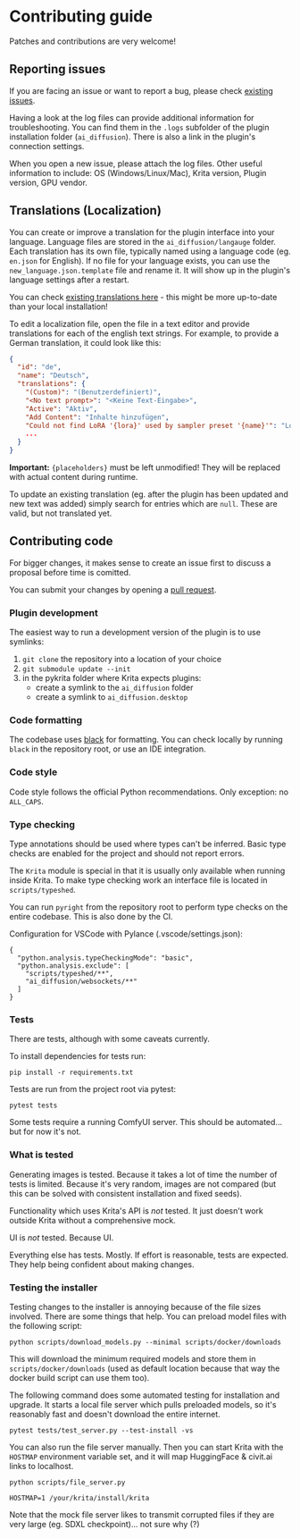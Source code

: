 # Contributing guide

Patches and contributions are very welcome!

## Reporting issues

If you are facing an issue or want to report a bug, please check [existing issues](https://github.com/Acly/krita-ai-diffusion/issues).

Having a look at the log files can provide additional information for troubleshooting. You can find them in the `.logs` subfolder of the plugin installation folder (`ai_diffusion`). There is also a link in the plugin's connection settings.

When you open a new issue, please attach the log files. Other useful information to include: OS (Windows/Linux/Mac), Krita version, Plugin version, GPU vendor.

## Translations (Localization)

You can create or improve a translation for the plugin interface into your language.
Language files are stored in the `ai_diffusion/langauge` folder. Each translation has its own
file, typically named using a language code (eg. `en.json` for English).
If no file for your language exists, you can use the `new_language.json.template` file and
rename it. It will show up in the plugin's language settings after a restart.

You can check [existing translations here](https://github.com/Acly/krita-ai-diffusion/tree/main/ai_diffusion/language) - this might be more up-to-date than your local installation!

To edit a localization file, open the file in a text editor and provide translations for
each of the english text strings. For example, to provide a German translation, it could look
like this:
```json
{
  "id": "de",
  "name": "Deutsch",
  "translations": {
    "(Custom)": "(Benutzerdefiniert)",
    "<No text prompt>": "<Keine Text-Eingabe>",
    "Active": "Aktiv",
    "Add Content": "Inhalte hinzufügen",
    "Could not find LoRA '{lora}' used by sampler preset '{name}'": "LoRA '{lora}' konnte nicht gefunden werden, wird aber von Sampler '{name}' benutzt",
    ...
  }
}
```

**Important:** `{placeholders}` must be left unmodified! They will be replaced with actual content during runtime.

To update an existing translation (eg. after the plugin has been updated and new text was added)
simply search for entries which are `null`. These are valid, but not translated yet.

## Contributing code

For bigger changes, it makes sense to create an issue first to discuss a proposal before time is comitted.

You can submit your changes by opening a [pull request](https://github.com/Acly/krita-ai-diffusion/pulls).

### Plugin development

The easiest way to run a development version of the plugin is to use symlinks:
1. `git clone` the repository into a location of your choice
1. `git submodule update --init`
1. in the pykrita folder where Krita expects plugins:
   * create a symlink to the `ai_diffusion` folder
   * create a symlink to `ai_diffusion.desktop`

### Code formatting

The codebase uses [black](https://github.com/psf/black) for formatting. You can check locally by running `black` in the repository root, or use an IDE integration.

### Code style

Code style follows the official Python recommendations. Only exception: no `ALL_CAPS`.

### Type checking

Type annotations should be used where types can't be inferred. Basic type checks are enabled for the project and should not report errors.

The `Krita` module is special in that it is usually only available when running inside Krita. To make type checking work an interface file is located in `scripts/typeshed`.

You can run `pyright` from the repository root to perform type checks on the entire codebase. This is also done by the CI.

Configuration for VSCode with Pylance (.vscode/settings.json):
```
{
  "python.analysis.typeCheckingMode": "basic",
  "python.analysis.exclude": [
    "scripts/typeshed/**",
    "ai_diffusion/websockets/**"
  ]
}
```

### Tests

There are tests, although with some caveats currently.

To install dependencies for tests run:
```
pip install -r requirements.txt
```
Tests are run from the project root via pytest:
```
pytest tests
```
Some tests require a running ComfyUI server. This should be automated... but for now it's not.

### What is tested
Generating images is tested. Because it takes a lot of time the number of tests is limited. Because it's very random, images are not compared (but this can be solved with consistent installation and fixed seeds).

Functionality which uses Krita's API is _not_ tested. It just doesn't work outside Krita without a comprehensive mock.

UI is _not_ tested. Because UI.

Everything else has tests. Mostly. If effort is reasonable, tests are expected. They help being confident about making changes.

### Testing the installer

Testing changes to the installer is annoying because of the file sizes involved. There are some things that help. You can preload model files with the following script:
```
python scripts/download_models.py --minimal scripts/docker/downloads
```
This will download the minimum required models and store them in `scripts/docker/downloads` (used as default location because that way the docker build script can use them too).

The following command does some automated testing for installation and upgrade. It starts a local file server which pulls preloaded models, so it's reasonably fast and doesn't download the entire internet.
```
pytest tests/test_server.py --test-install -vs
```
You can also run the file server manually. Then you can start Krita with the `HOSTMAP` environment variable set, and it will map HuggingFace & civit.ai links to localhost.
```
python scripts/file_server.py

HOSTMAP=1 /your/krita/install/krita
```
Note that the mock file server likes to transmit corrupted files if they are very large (eg. SDXL checkpoint)... not sure why (?)

